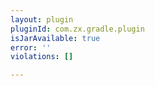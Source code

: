 ```yaml
---
layout: plugin
pluginId: com.zx.gradle.plugin
isJarAvailable: true
error: ''
violations: []

---
```

